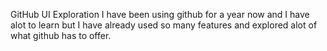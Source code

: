 GitHub UI Exploration
I have been using github for a year now and I have alot to learn but I have already used so many features and explored alot of what github has to offer.
